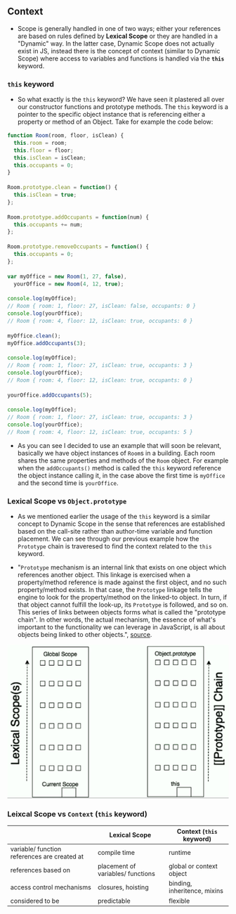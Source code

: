 ## Context

- Scope is generally handled in one of two ways; either your references are based on rules defined by **Lexical Scope** or they are handled in a "Dynamic" way. In the latter case, Dynamic Scope does not actually exist in JS, instead there is the concept of context (similar to Dynamic Scope) where access to variables and functions is handled via the **`this`** keyword.

### `this` keyword

- So what exactly is the `this` keyword? We have seen it plastered all over our constructor functions and prototype methods. The `this` keyword is a pointer to the specific object instance that is referencing either a property or method of an Object. Take for example the code below:

```js
function Room(room, floor, isClean) {
  this.room = room;
  this.floor = floor;
  this.isClean = isClean;
  this.occupants = 0;
}

Room.prototype.clean = function() {
  this.isClean = true;
};

Room.prototype.addOccupants = function(num) {
  this.occupants += num;
};

Room.prototype.removeOccupants = function() {
  this.occupants = 0;
};

var myOffice = new Room(1, 27, false),
  yourOffice = new Room(4, 12, true);

console.log(myOffice);
// Room { room: 1, floor: 27, isClean: false, occupants: 0 }
console.log(yourOffice);
// Room { room: 4, floor: 12, isClean: true, occupants: 0 }

myOffice.clean();
myOffice.addOccupants(3);

console.log(myOffice);
// Room { room: 1, floor: 27, isClean: true, occupants: 3 }
console.log(yourOffice);
// Room { room: 4, floor: 12, isClean: true, occupants: 0 }

yourOffice.addOccupants(5);

console.log(myOffice);
// Room { room: 1, floor: 27, isClean: true, occupants: 3 }
console.log(yourOffice);
// Room { room: 4, floor: 12, isClean: true, occupants: 5 }
```

- As you can see I decided to use an example that will soon be relevant, basically we have object instances of `Room`s in a building. Each room shares the same properties and methods of the `Room` object. For example when the `addOccupants()` method is called the `this` keyword reference the object instance calling it, in the case above the first time is `myOffice` and the second time is `yourOffice`.

### Lexical Scope vs `Object.prototype`

- As we mentioned earlier the usage of the `this` keyword is a similar concept to Dynamic Scope in the sense that references are established based on the call-site rather than author-time variable and function placement. We can see through our previous example how the `Prototype` chain is traveresed to find the context related to the `this` keyword.

- "`Prototype` mechanism is an internal link that exists on one object which references another object. This linkage is exercised when a property/method reference is made against the first object, and no such property/method exists. In that case, the `Prototype` linkage tells the engine to look for the property/method on the linked-to object. In turn, if that object cannot fulfill the look-up, its `Prototype` is followed, and so on. This series of links between objects forms what is called the "prototype chain". In other words, the actual mechanism, the essence of what's important to the functionality we can leverage in JavaScript, is all about objects being linked to other objects.", [source](https://github.com/getify/You-Dont-Know-JS/blob/master/this%20%26%20object%20prototypes/ch6.md#chapter-6-behavior-delegation).

![fig2](/Part-2-Context-Objects-Prototypes/images/fig2.png)

### Leixcal Scope vs `Context` (`this` keyword)

|                                              | Lexical Scope                     | Context (`this` keyword)     |
| -------------------------------------------- | --------------------------------- | ---------------------------- |
| variable/ function references are created at | compile time                      | runtime                      |
| references based on                          | placement of variables/ functions | global or context object     |
| access control mechanisms                    | closures, hoisting                | binding, inheritence, mixins |
| considered to be                             | predictable                       | flexible                     |
